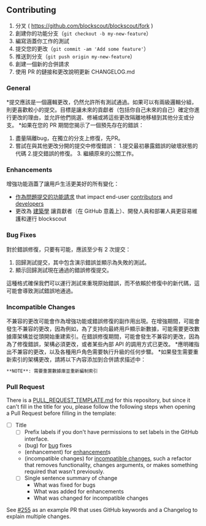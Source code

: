 ## Contributing

1. 分叉 ( <https://github.com/blockscout/blockscout/fork> )
2. 創建你的功能分支（`git checkout -b my-new-feature`）
3. 編寫涵蓋你工作的測試
4. 提交您的更改（`git commit -am 'Add some feature'`）
5. 推送到分支（`git push origin my-new-feature`）
6. 創建一個新的合併請求
7. 使用 PR 的鏈接和更改說明更新 CHANGELOG.md

### General

*提交應該是一個邏輯更改，仍然允許所有測試通過。如果可以有兩級邏輯分組，則更喜歡較小的提交。目標是讓未來的貢獻者（包括你自己未來的自己）確定你進行更改的理由，並允許他們挑選、修補或將這些更改隔離地移植到其他分支或分支。
*如果在您的 PR 期間您揭示了一個預先存在的錯誤：
1. 盡量隔離bug，在獨立的分支上修復，先PR。
  2. 嘗試在與其他更改分開的提交中修復錯誤：
     1.提交最初暴露錯誤的破壞狀態的代碼
     2.提交錯誤的修復。
     3. 繼續原來的公關工作。

### Enhancements

增強功能涵蓋了讓用戶生活更美好的所有變化：

* [作為問題提交的功能請求](https://github.com/blockscout/blockscout/labels/enhancement) that impact end-user [contributors](https://github.com/blockscout/blockscout/labels/contributor) and [developers](https://github.com/blockscout/blockscout/labels/developer)
* 更改為 [建築學](https://github.com/blockscout/blockscout/labels/architecture) 讓貢獻者（在 GitHub 意義上）、開發人員和部署人員更容易維護和運行 blockscout

### Bug Fixes

對於錯誤修復，只要有可能，應該至少有 2 次提交：

1. 回歸測試提交，其中包含演示錯誤並顯示為失敗的測試。
2. 顯示回歸測試現在通過的錯誤修復提交。

這種格式確保我們可以運行測試來重現原始錯誤，而不依賴於修復中的新代碼，這可能會導致測試錯誤地通過。

### Incompatible Changes

不兼容的更改可能會作為增強功能或錯誤修復的副作用出現。在增強期間，可能會發生不兼容的更改，因為例如，為了支持向最終用戶顯示新數據，可能需要更改數據庫架構並從頭開始重建索引。在錯誤修復期間，可能會發生不兼容的更改，因為為了修復錯誤，架構必須更改，或者某些內部 API 的調用方式已更改。
*應明確指出不兼容的更改，以及各種用戶角色需要執行升級的任何步驟。
*如果發生需要重新索引的架構更改，請將以下內容添加到合併請求描述中：

  ```markdown
  **NOTE**: 需要重置數據庫並重新編制索引
  ```

### Pull Request

There is a [PULL_REQUEST_TEMPLATE.md](PULL_REQUEST_TEMPLATE.md) for this repository, but since it can't fill in the title for you, please follow the following steps when opening a Pull Request before filling in the template:

* [ ] Title
  * [ ] Prefix labels if you don't have permissions to set labels in the GitHub interface.
  * (bug) for [bug](https://github.com/blockscout/blockscout/labels/bug) fixes
  * (enhancement) for [enhancement](https://github.com/blockscout/blockscout/labels/enhancement)s
  * (incompatible changes) for [incompatible changes](https://github.com/blockscout/blockscout/labels/incompatible%20changes), such a refactor that removes functionality, changes arguments, or makes something required that wasn't previously.
  * [ ] Single sentence summary of change
    * What was fixed for bugs
    * What was added for enhancements
    * What was changed for incompatible changes

See [#255](https://github.com/blockscout/blockscout/pull/255) as an example PR that uses GitHub keywords and a Changelog to explain multiple changes.
